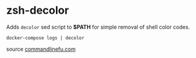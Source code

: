# zsh-decolor

Adds `decolor` sed script to **$PATH** for simple removal of shell color codes.

```
docker-compose logs | decolor
```

source [commandlinefu.com](https://www.commandlinefu.com/commands/view/3584/remove-color-codes-special-characters-with-sed)
